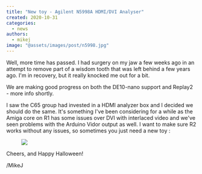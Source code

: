 ```yaml
---
title: "New toy - Agilent N5998A HDMI/DVI Analyser"
created: 2020-10-31
categories: 
  - news
authors: 
  - mikej
image: "@assets/images/post/n5998.jpg"
---
```


Well, more time has passed. I had surgery on my jaw a few weeks ago in an attempt to remove part of a wisdom tooth that was left behind a few years ago. I'm in recovery, but it really knocked me out for a bit.

We are making good progress on both the DE10-nano support and Replay2 - more info shortly.

I saw the C65 group had invested in a HDMI analyzer box and I decided we should do the same. It's something I've been considering for a while as the Amiga core on R1 has some issues over DVI with interlaced video and we've seen problems with the Arduino Vidor output as well. I want to make sure R2 works without any issues, so sometimes you just need a new toy :

<figure>

![](@assets/images/post/n5998-1024x576.jpg)

</figure>

Cheers, and Happy Halloween!

/MikeJ
